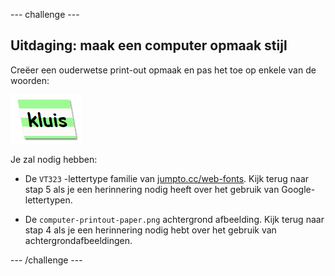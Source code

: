 \--- challenge \---

## Uitdaging: maak een computer opmaak stijl

Creëer een ouderwetse print-out opmaak en pas het toe op enkele van de woorden:

![screenshot](images/letter-fonts-printout.png)

Je zal nodig hebben:

+ De `VT323` -lettertype familie van <a href="http://jumpto.cc/web-fonts" target="_blank">jumpto.cc/web-fonts</a>. Kijk terug naar stap 5 als je een herinnering nodig heeft over het gebruik van Google-lettertypen.

+ De `computer-printout-paper.png` achtergrond afbeelding. Kijk terug naar stap 4 als je een herinnering nodig hebt over het gebruik van achtergrondafbeeldingen.

\--- /challenge \---